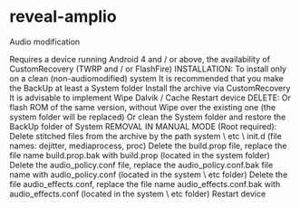 # reveal-amplio
Audio modification

Requires a device running Android 4 and / or above, the availability of CustomRecovery (TWRP and / or FlashFire) INSTALLATION:
To install only on a clean (non-audiomodified) system
It is recommended that you make the BackUp at least a System folder
Install the archive via CustomRecovery
It is advisable to implement Wipe Dalvik / Cache
Restart device
DELETE:
Or flash ROM of the same version, without Wipe over the existing one (the system folder will be replaced)
Or clean the System folder and restore the BackUp folder of System
REMOVAL IN MANUAL MODE (Root required):
Delete stitched files from the archive by the path system \ etc \ init.d (file names: dejitter, mediaprocess, proc)
Delete the build.prop file, replace the file name build.prop.bak with build.prop (located in the system folder)
Delete the audio_policy.conf file, replace the audio_policy.conf.bak file name with audio_policy.conf (located in the system \ etc folder)
Delete the file audio_effects.conf, replace the file name audio_effects.conf.bak with audio_effects.conf (located in the system \ etc folder)
Restart device
